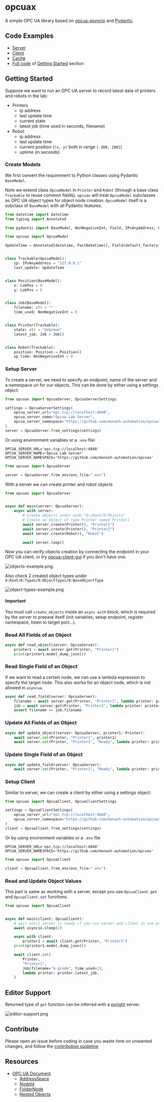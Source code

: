 # opcuax

A simple OPC UA library based on [opcua-asyncio](https://opcua-asyncio.readthedocs.io/en/latest/)
and [Pydantic](https://docs.pydantic.dev/latest/).

## Code Examples

* [Server](./examples/server.py)
* [Client](./examples/client.py)
* [Cache](./examples/redis_cache.py)
* [Full code](./examples/tutorial.py) of [Getting Started](#getting-started) section

## Getting Started

Suppose we want to run an OPC UA server to record latest data of printers and robots in the lab:

* Printers
    * ip address
    * last update time
    * current state
    * latest job (time used in seconds, filename)
* Robot
    * ip address
    * last update time
    * current position (`(x, y)` both in range `[-200, 200]`)
    * uptime (in seconds)

### Create Models

We first convert the requirement to Python classes using Pydantic `BaseModel`.

Note we extend class `OpcuaModel` in `Printer` and `Robot`
(through a base class `Trackable` to reuse common fields).
`opcuax` will treat `OpcuaModel` subclasses as OPC UA object types for object node creation.
`OpcuaModel` itself is a subclass of `BaseModel` with all Pydantic features.

```python
from datetime import datetime
from typing import Annotated

from pydantic import BaseModel, NonNegativeInt, Field, IPvAnyAddress, PastDatetime

from opcuax import OpcuaModel

UpdateTime = Annotated[datetime, PastDatetime(), Field(default_factory=datetime.now)]


class Trackable(OpcuaModel):
    ip: IPvAnyAddress = "127.0.0.1"
    last_update: UpdateTime


class Position(BaseModel):
    x: LabPos = 0
    y: LabPos = 0


class Job(BaseModel):
    filename: str = ""
    time_used: NonNegativeInt = 0


class Printer(Trackable):
    state: str = "Unknown"
    latest_job: Job = Job()


class Robot(Trackable):
    position: Position = Position()
    up_time: NonNegativeInt = 0
```

### Setup Server

To create a server, we need to specify an endpoint, name of the server and a namespace uri for our objects.
This can be done by either using a settings object:

```python
from opcuax import OpcuaServer, OpcuaServerSettings

settings = OpcuaServerSettings(
    opcua_server_url="opc.tcp://localhost:4840",
    opcua_server_name="Opcua Lab Server",
    opcua_server_namespace="https://github.com/monash-automation/opcuax",
)
server = OpcuaServer.from_settings(settings)
```

Or using environment variables or a `.env` file:

```.dotenv
OPCUA_SERVER_URL='opc.tcp://localhost:4840'
OPCUA_SERVER_NAME='Opcua Lab Server'
OPCUA_SERVER_NAMESPACE='https://github.com/monash-automation/opcuax'
```

```python
from opcuax import OpcuaServer

server = OpcuaServer.from_env(env_file=".env")
```

With a server we can create printer and robot objects

```python
from opcuax import OpcuaServer


async def main(server: OpcuaServer):
    async with server:
        # Create objects under node "0:/Root/0:Objects"
        # Create an object of type Printer named Printer1
        await server.create(Printer(), "Printer1")
        await server.create(Printer(), "Printer2")
        await server.create(Robot(), "Robot")

        await server.loop()
```

Now you can verify objects creation by connecting the endpoint in your OPC UA client,
or try [opcua-client-gui](https://github.com/FreeOpcUa/opcua-client-gui) if you don't have one.

![objects-example.png](examples/tutorial_example_objects.png)

Also check 2 created object types under `0:Root/0:Types/0:ObjectTypes/0:BaseObjectType`

![object-types-example.png](examples/tutorial_example_object_types.png)

#### Important

You must call `create_objects` inside an `async with` block, which is required by the
server to prepare itself (init variables, setup endpoint, register namespace, listen to target port...).

### Read All Fields of an Object

```python
async def read_object(server: OpcuaServer):
    printer1 = await server.get(Printer, "Printer1")
    print(printer1.model_dump_json())
```

### Read Single Field of an Object

If we want to read a certain node, we can use a lambda expression to specify the target node.
This also works for an object node, which is not allowed in `asyncua`.

```python
async def read_field(server: OpcuaServer):
    filename = await server.get(Printer, "Printer1", lambda printer: printer.latest_job.filename)
    job = await server.get(Printer, "Printer1", lambda printer: printer.latest_job)
    assert filename == job.filename
```

### Update All Fields of an Object

```python
async def update_object(server: OpcuaServer, printer1: Printer):
    await server.set(Printer, "Printer1", printer1)
    await server.set(Printer, "Printer1", "Ready", lambda printer: printer.state)
```

### Update Single Field of an Object

```python
async def update_field(server: OpcuaServer):
    await server.set(Printer, "Printer1", "Ready", lambda printer: printer.state)
```

### Setup Client

Similar to server, we can create a client by either using a settings object:

```python
from opcuax import OpcuaClient, OpcuaClientSettings

settings = OpcuaClientSettings(
    opcua_server_url="opc.tcp://localhost:4840",
    opcua_server_namespace="https://github.com/monash-automation/opcuax",
)
client = OpcuaClient.from_settings(settings)
```

Or by using environment variables or a `.env` file

```dotenv
OPCUA_SERVER_URL='opc.tcp://localhost:4840'
OPCUA_SERVER_NAMESPACE='https://github.com/monash-automation/opcuax'
```

```python
from opcuax import OpcuaClient

client = OpcuaClient.from_env(env_file=".env")
```

### Read and Update Object Values

This part is same as working with a server, except you use `OpcuaClient.get` and `OpcuaClient.set` functions.

```python
from opcuax import OpcuaClient


async def main(client: OpcuaClient):
    # wait until server is ready if you run server and client in one program
    await asyncio.sleep(2)

    async with client:
        printer1 = await client.get(Printer, "Printer1")
    print(printer1.model_dump_json())

    await client.set(
        Printer,
        "Printer1",
        Job(filename="A.gcode", time_used=1),
        lambda printer: printer.latest_job,
    )
```

## Editor Support

Returned type of `get` function can be inferred with a [pyright](https://github.com/microsoft/pyright) server.

![editor-support.png](examples/editor-support.png)

## Contribute

Please open an issue before coding in case you waste time on unwanted changes,
and follow the [contribution guideline](./CONTRIBUTING.md)

## Resources

* [OPC UA Document](https://reference.opcfoundation.org/)
    * [AddressSpace](https://reference.opcfoundation.org/Core/Part1/v105/docs/6.3.4)
    * [NodeId](https://reference.opcfoundation.org/DI/v104/docs/3.3.2.1)
    * [FolderNode](https://reference.opcfoundation.org/Core/Part3/v104/docs/5.5.3#_Ref131474245)
    * [Nested Objects](https://github.com/FreeOpcUa/opcua-asyncio/issues/185#issuecomment-627752985)
